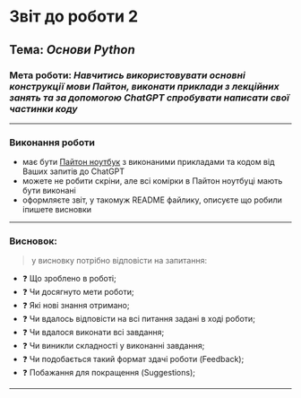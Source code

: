 # Звіт до роботи 2
## Тема: _Основи Python_
### Мета роботи: _Навчитись використовувати основні конструкції мови Пайтон, виконати приклади з лекційних занять та за допомогою ChatGPT спробувати написати свої частинки коду_

---
### Виконання роботи

* має бути [Пайтон ноутбук](./lab.ipynb) з виконаними прикладами та кодом від Ваших запитів до ChatGPT
* можете не робити скріни, але всі комірки в Пайтон ноутбуці мають бути виконані
* оформляєте звіт, у такомуж README файлику, описуєте що робили іпишете висновки

---
### Висновок:
> у висновку потрібно відповісти на запитання:

- :question: Що зроблено в роботі;
- :question: Чи досягнуто мети роботи;
- :question: Які нові знання отримано;
- :question: Чи вдалось відповісти на всі питання задані в ході роботи;
- :question: Чи вдалося виконати всі завдання;
- :question: Чи виникли складності у виконанні завдання;
- :question: Чи подобається такий формат здачі роботи (Feedback);
- :question: Побажання для покращення (Suggestions);

---